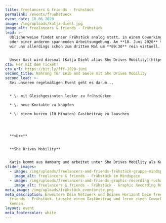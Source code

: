 ```yaml
---
title: freelancers & friends - Frühstück
permalink: /events/fruehstueck
event_date: 18.06.2020
image: /img/uploads/katja-diehl.jpg
image_alt: freelancers & friends - Frühstück
lead: >-
  Üblicherweise findet unser Frühstück analog statt, in einem Coworking-Space
  oder einer anderen spannenden Arbeitsumgebung. Am **18. Juni 2020** treffen
  wir uns allerdings schon zum dritten Mal um **09:30** rein virtuell. 


  Unser Gast wird diesmal [Katja Diehl alias She Drives Mobility](https://katja-diehl.de/) sein.
cta: Her mit dem Ticket!
cta_url: https://bit.ly/fff-2020-juni
second_title: Nahrung für Leib und Seele mit She Drives Mobility
second_lead: >-
  Bei unserem regelmäßigen Event geht es darum...


  * \- mit Gleichgesinnten lecker zu frühstücken

  * \- neue Kontakte zu knüpfen

  * \- einem kurzen (10 Minuten) Gastbeitrag zu lauschen




  **<br>**


  **She Drives Mobility**


  Katja kommt aus Hamburg und arbeitet unter She Drives Mobility als Kommunikations- und Unternehmensberaterin mit Schwerpunkten in Mobilität der Zukunft, Neuem Arbeiten und Diversität. Sie hält Keynotes und moderiert Events und Workshops. Alle 14 Tage hostet sie ihren Podcast zu Mobilitätswandel, Diversität und New Work. Aktuell hat Katja ein Livevideo-Format entwickelt. Die Videos finden sich auf ihrer [Vimeo-Seite.](https://vimeo.com/katjadiehl)
slider_images:
  - image: /img/uploads/freelancers-and-friends-frühstück-gruppe-mindspace.jpg
    image_alt: freelancers & friends - Frühstück im Mindspace
  - image: /img/uploads/freelancers-and-friends-graphic-recording-rucha-ambekar.jpg
    image_alt: freelancers & friends - Frühstück - Graphic Recording Rucha Ambekar
meta_image: /img/uploads/frühstück_eventbrite.png
meta_description: Erweitere Dein Netzwerk und Deinen Horizont beim freelancers &
  friends - Frühstück. Lausche einem Gastbeitrag und lerne einen Coworking-Space
  kennen.
layout: event
meta_footercolor: white
---
```

